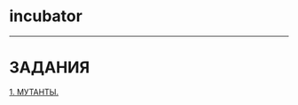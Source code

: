 # incubator

<hr>
<h1>ЗАДАНИЯ</h1>
<a href="https://github.com/dubikvlad/incubator/blob/main/Base4/1/1.cpp">1. МУТАНТЫ.</a>